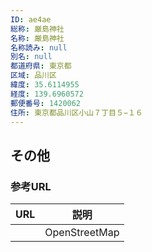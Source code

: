 ```yaml
---
ID: ae4ae
総称: 厳島神社
名称: 厳島神社
名称読み: null
別名: null
都道府県: 東京都
区域: 品川区
緯度: 35.6114955
経度: 139.6960572
郵便番号: 1420062
住所: 東京都品川区小山７丁目５−１６
---
```


## その他

### 参考URL

| URL | 説明          |
| --- | ------------- |
|     | OpenStreetMap |
